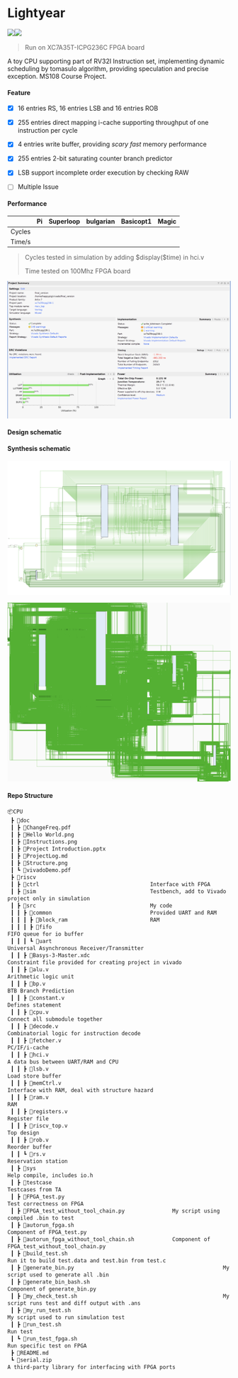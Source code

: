 # Lightyear

![](https://img.shields.io/badge/Simulation-Passed-brightgreen)![](https://img.shields.io/badge/FPGA-Passed-brightgreen)

> Run on XC7A35T-ICPG236C FPGA board

A toy CPU supporting part of RV32I Instruction set, implementing dynamic scheduling by tomasulo algorithm, providing speculation and precise exception. MS108 Course Project.



#### Feature

- [x] 16 entries RS, 16 entries LSB and 16 entries ROB
- [x] 255 entries direct mapping i-cache supporting throughput of one instruction per cycle
- [x] 4 entries write buffer, providing *scary fast* memory performance
- [x] 255 entries 2-bit saturating counter branch predictor
- [x] LSB support incomplete order execution by checking RAW
- [ ] Multiple Issue 



#### Performance

|        |  Pi  | Superloop | bulgarian | Basicopt1 | Magic |
| :----: | :--: | :-------: | :-------: | :-------: | :---: |
| Cycles |      |           |           |           |       |
| Time/s |      |           |           |           |       |

> Cycles tested in simulation by adding \$display($time) in hci.v
>
> Time tested on 100Mhz FPGA board

![](https://github.com/happierpig/RISV_CPU/blob/master/doc/report.png)

#### Design schematic



#### Synthesis schematic

![](https://github.com/happierpig/RISV_CPU/blob/master/doc/Schematic1.png)

![](https://github.com/happierpig/RISV_CPU/blob/master/doc/Schematic2.png)

#### Repo Structure

```
📦CPU
 ┣ 📂doc
 ┃ ┣ 📜ChangeFreq.pdf
 ┃ ┣ 📜Hello World.png
 ┃ ┣ 📜Instructions.png
 ┃ ┣ 📜Project Introduction.pptx
 ┃ ┣ 📜ProjectLog.md
 ┃ ┣ 📜Structure.png
 ┃ ┗ 📜vivadoDemo.pdf
 ┣ 📂riscv
 ┃ ┣ 📂ctrl                                   Interface with FPGA
 ┃ ┣ 📂sim                                    Testbench, add to Vivado project only in simulation
 ┃ ┣ 📂src                                    My code
 ┃ ┃ ┣ 📂common                               Provided UART and RAM
 ┃ ┃ ┃ ┣ 📂block_ram                          RAM
 ┃ ┃ ┃ ┣ 📂fifo																FIFO queue for io buffer
 ┃ ┃ ┃ ┗ 📂uart																Universal Asynchronous Receiver/Transmitter
 ┃ ┃ ┣ 📜Basys-3-Master.xdc										Constraint file provided for creating project in vivado
 ┃ ┃ ┣ 📜alu.v																Arithmetic logic unit
 ┃ ┃ ┣ 📜bp.v																	BTB Branch Prediction
 ┃ ┃ ┣ 📜constant.v														Defines statement
 ┃ ┃ ┣ 📜cpu.v																Connect all submodule together
 ┃ ┃ ┣ 📜decode.v															Combinatorial logic for instruction decode
 ┃ ┃ ┣ 📜fetcher.v														PC/IF/i-cache
 ┃ ┃ ┣ 📜hci.v																A data bus between UART/RAM and CPU
 ┃ ┃ ┣ 📜lsb.v																Load store buffer
 ┃ ┃ ┣ 📜memCtrl.v														Interface with RAM, deal with structure hazard
 ┃ ┃ ┣ 📜ram.v																RAM
 ┃ ┃ ┣ 📜registers.v													Register file
 ┃ ┃ ┣ 📜riscv_top.v													Top design
 ┃ ┃ ┣ 📜rob.v																Reorder buffer
 ┃ ┃ ┗ 📜rs.v																	Reservation station
 ┃ ┣ 📂sys																		Help compile, includes io.h
 ┃ ┣ 📂testcase																Testcases from TA
 ┃ ┣ 📜FPGA_test.py														Test correctness on FPGA
 ┃ ┣ 📜FPGA_test_without_tool_chain.py				My script using compiled .bin to test
 ┃ ┣ 📜autorun_fpga.sh												Component of FPGA_test.py
 ┃ ┣ 📜autorun_fpga_without_tool_chain.sh			Component of FPGA_test_without_tool_chain.py
 ┃ ┣ 📜build_test.sh													Run it to build test.data and test.bin from test.c
 ┃ ┣ 📜generate_bin.py												My script used to generate all .bin
 ┃ ┣ 📜generate_bin_bash.sh										Component of generate_bin.py
 ┃ ┣ 📜my_check_test.sh												My script runs test and diff output with .ans
 ┃ ┣ 📜my_run_test.sh													My script used to run simulation test
 ┃ ┣ 📜run_test.sh														Run test
 ┃ ┗ 📜run_test_fpga.sh												Run specific test on FPGA
 ┣ 📜README.md
 ┗ 📜serial.zip																A third-party library for interfacing with FPGA ports
```